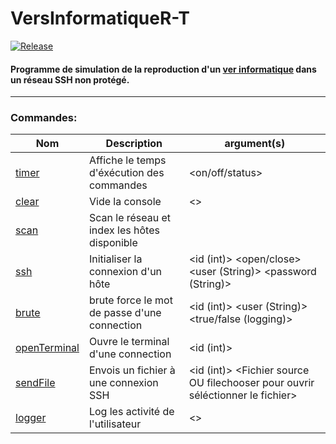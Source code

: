 # VersInformatiqueR-T
[![Release](https://jitpack.io/v/guedesite/VersInformatiqueR-T.svg)](https://jitpack.io/#guedesite/VersInformatiqueR-T)

#### Programme de simulation de la reproduction d'un [ver informatique](https://fr.wikipedia.org/wiki/Ver_informatique) dans un réseau SSH non protégé.
---
### Commandes:
| Nom    | Description | argument(s) |
| ----    | ---------- | -----------  |
| [timer](https://github.com/guedesite/VersInformatiqueR-T/blob/main/src/fr/guedesite/vinfo/cmd/timer.java)               | Affiche le temps d'éxécution des commandes | <on/off/status> |
| [clear](https://github.com/guedesite/VersInformatiqueR-T/blob/main/src/fr/guedesite/vinfo/cmd/clear.java)               | Vide la console | <> |
| [scan](https://github.com/guedesite/VersInformatiqueR-T/blob/main/src/fr/guedesite/vinfo/cmd/scan.java)                 | Scan le réseau et index les hôtes disponible | <show> |
| [ssh](https://github.com/guedesite/VersInformatiqueR-T/blob/main/src/fr/guedesite/vinfo/cmd/ssh.java)                   | Initialiser la connexion d'un hôte | <id (int)> <open/close> <user (String)> <password (String)> |
| [brute](https://github.com/guedesite/VersInformatiqueR-T/blob/main/src/fr/guedesite/vinfo/cmd/brute.java)               | brute force le mot de passe d'une connection | <id (int)> <user (String)> <true/false (logging)> |
| [openTerminal](https://github.com/guedesite/VersInformatiqueR-T/blob/main/src/fr/guedesite/vinfo/cmd/openTerminal.java) | Ouvre le terminal d'une connection | <id (int)> |
| [sendFile](https://github.com/guedesite/VersInformatiqueR-T/blob/main/src/fr/guedesite/vinfo/cmd/sendFile.java)         | Envois un fichier à une connexion SSH | <id (int)> <Fichier source OU filechooser pour ouvrir séléctionner le fichier> <Destination>|
| [logger](https://github.com/guedesite/VersInformatiqueR-T/blob/main/src/fr/guedesite/vinfo/cmd/logger.java)             | Log les activité de l'utilisateur | <> |